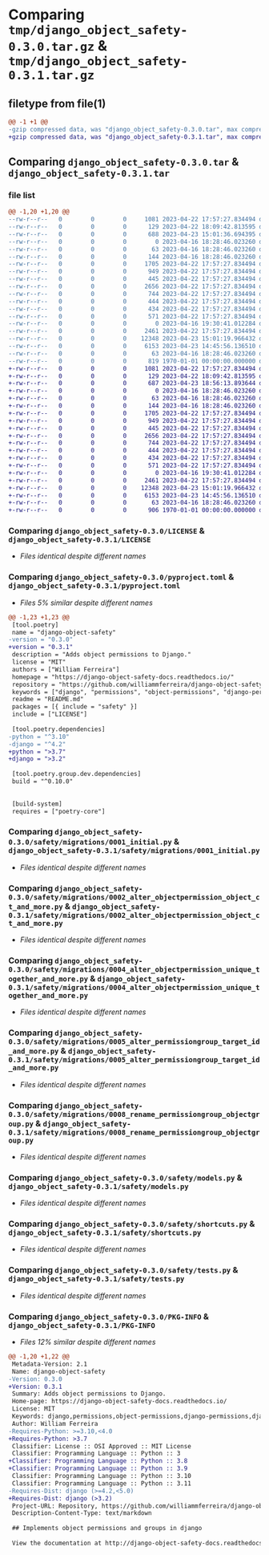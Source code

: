 # Comparing `tmp/django_object_safety-0.3.0.tar.gz` & `tmp/django_object_safety-0.3.1.tar.gz`

## filetype from file(1)

```diff
@@ -1 +1 @@
-gzip compressed data, was "django_object_safety-0.3.0.tar", max compression
+gzip compressed data, was "django_object_safety-0.3.1.tar", max compression
```

## Comparing `django_object_safety-0.3.0.tar` & `django_object_safety-0.3.1.tar`

### file list

```diff
@@ -1,20 +1,20 @@
--rw-r--r--   0        0        0     1081 2023-04-22 17:57:27.834494 django_object_safety-0.3.0/LICENSE
--rw-r--r--   0        0        0      129 2023-04-22 18:09:42.813595 django_object_safety-0.3.0/README.md
--rw-r--r--   0        0        0      688 2023-04-23 15:01:36.694395 django_object_safety-0.3.0/pyproject.toml
--rw-r--r--   0        0        0        0 2023-04-16 18:28:46.023260 django_object_safety-0.3.0/safety/__init__.py
--rw-r--r--   0        0        0       63 2023-04-16 18:28:46.023260 django_object_safety-0.3.0/safety/admin.py
--rw-r--r--   0        0        0      144 2023-04-16 18:28:46.023260 django_object_safety-0.3.0/safety/apps.py
--rw-r--r--   0        0        0     1705 2023-04-22 17:57:27.834494 django_object_safety-0.3.0/safety/migrations/0001_initial.py
--rw-r--r--   0        0        0      949 2023-04-22 17:57:27.834494 django_object_safety-0.3.0/safety/migrations/0002_alter_objectpermission_object_ct_and_more.py
--rw-r--r--   0        0        0      445 2023-04-22 17:57:27.834494 django_object_safety-0.3.0/safety/migrations/0003_alter_objectpermission_options.py
--rw-r--r--   0        0        0     2656 2023-04-22 17:57:27.834494 django_object_safety-0.3.0/safety/migrations/0004_alter_objectpermission_unique_together_and_more.py
--rw-r--r--   0        0        0      744 2023-04-22 17:57:27.834494 django_object_safety-0.3.0/safety/migrations/0005_alter_permissiongroup_target_id_and_more.py
--rw-r--r--   0        0        0      444 2023-04-22 17:57:27.834494 django_object_safety-0.3.0/safety/migrations/0006_alter_objectpermission_options.py
--rw-r--r--   0        0        0      434 2023-04-22 17:57:27.834494 django_object_safety-0.3.0/safety/migrations/0007_alter_objectpermission_options.py
--rw-r--r--   0        0        0      571 2023-04-22 17:57:27.834494 django_object_safety-0.3.0/safety/migrations/0008_rename_permissiongroup_objectgroup.py
--rw-r--r--   0        0        0        0 2023-04-16 19:30:41.012284 django_object_safety-0.3.0/safety/migrations/__init__.py
--rw-r--r--   0        0        0     2461 2023-04-22 17:57:27.834494 django_object_safety-0.3.0/safety/models.py
--rw-r--r--   0        0        0    12348 2023-04-23 15:01:19.966432 django_object_safety-0.3.0/safety/shortcuts.py
--rw-r--r--   0        0        0     6153 2023-04-23 14:45:56.136510 django_object_safety-0.3.0/safety/tests.py
--rw-r--r--   0        0        0       63 2023-04-16 18:28:46.023260 django_object_safety-0.3.0/safety/views.py
--rw-r--r--   0        0        0      819 1970-01-01 00:00:00.000000 django_object_safety-0.3.0/PKG-INFO
+-rw-r--r--   0        0        0     1081 2023-04-22 17:57:27.834494 django_object_safety-0.3.1/LICENSE
+-rw-r--r--   0        0        0      129 2023-04-22 18:09:42.813595 django_object_safety-0.3.1/README.md
+-rw-r--r--   0        0        0      687 2023-04-23 18:56:13.893644 django_object_safety-0.3.1/pyproject.toml
+-rw-r--r--   0        0        0        0 2023-04-16 18:28:46.023260 django_object_safety-0.3.1/safety/__init__.py
+-rw-r--r--   0        0        0       63 2023-04-16 18:28:46.023260 django_object_safety-0.3.1/safety/admin.py
+-rw-r--r--   0        0        0      144 2023-04-16 18:28:46.023260 django_object_safety-0.3.1/safety/apps.py
+-rw-r--r--   0        0        0     1705 2023-04-22 17:57:27.834494 django_object_safety-0.3.1/safety/migrations/0001_initial.py
+-rw-r--r--   0        0        0      949 2023-04-22 17:57:27.834494 django_object_safety-0.3.1/safety/migrations/0002_alter_objectpermission_object_ct_and_more.py
+-rw-r--r--   0        0        0      445 2023-04-22 17:57:27.834494 django_object_safety-0.3.1/safety/migrations/0003_alter_objectpermission_options.py
+-rw-r--r--   0        0        0     2656 2023-04-22 17:57:27.834494 django_object_safety-0.3.1/safety/migrations/0004_alter_objectpermission_unique_together_and_more.py
+-rw-r--r--   0        0        0      744 2023-04-22 17:57:27.834494 django_object_safety-0.3.1/safety/migrations/0005_alter_permissiongroup_target_id_and_more.py
+-rw-r--r--   0        0        0      444 2023-04-22 17:57:27.834494 django_object_safety-0.3.1/safety/migrations/0006_alter_objectpermission_options.py
+-rw-r--r--   0        0        0      434 2023-04-22 17:57:27.834494 django_object_safety-0.3.1/safety/migrations/0007_alter_objectpermission_options.py
+-rw-r--r--   0        0        0      571 2023-04-22 17:57:27.834494 django_object_safety-0.3.1/safety/migrations/0008_rename_permissiongroup_objectgroup.py
+-rw-r--r--   0        0        0        0 2023-04-16 19:30:41.012284 django_object_safety-0.3.1/safety/migrations/__init__.py
+-rw-r--r--   0        0        0     2461 2023-04-22 17:57:27.834494 django_object_safety-0.3.1/safety/models.py
+-rw-r--r--   0        0        0    12348 2023-04-23 15:01:19.966432 django_object_safety-0.3.1/safety/shortcuts.py
+-rw-r--r--   0        0        0     6153 2023-04-23 14:45:56.136510 django_object_safety-0.3.1/safety/tests.py
+-rw-r--r--   0        0        0       63 2023-04-16 18:28:46.023260 django_object_safety-0.3.1/safety/views.py
+-rw-r--r--   0        0        0      906 1970-01-01 00:00:00.000000 django_object_safety-0.3.1/PKG-INFO
```

### Comparing `django_object_safety-0.3.0/LICENSE` & `django_object_safety-0.3.1/LICENSE`

 * *Files identical despite different names*

### Comparing `django_object_safety-0.3.0/pyproject.toml` & `django_object_safety-0.3.1/pyproject.toml`

 * *Files 5% similar despite different names*

```diff
@@ -1,23 +1,23 @@
 [tool.poetry]
 name = "django-object-safety"
-version = "0.3.0"
+version = "0.3.1"
 description = "Adds object permissions to Django."
 license = "MIT"
 authors = ["William Ferreira"]
 homepage = "https://django-object-safety-docs.readthedocs.io/"
 repository = "https://github.com/williammferreira/django-object-safety/"
 keywords = ["django", "permissions", "object-permissions", "django-permissions", "django-object-permissions"]
 readme = "README.md"
 packages = [{ include = "safety" }]
 include = ["LICENSE"]
 
 [tool.poetry.dependencies]
-python = "^3.10"
-django = "^4.2"
+python = ">3.7"
+django = ">3.2"
 
 [tool.poetry.group.dev.dependencies]
 build = "^0.10.0"
 
 
 [build-system]
 requires = ["poetry-core"]
```

### Comparing `django_object_safety-0.3.0/safety/migrations/0001_initial.py` & `django_object_safety-0.3.1/safety/migrations/0001_initial.py`

 * *Files identical despite different names*

### Comparing `django_object_safety-0.3.0/safety/migrations/0002_alter_objectpermission_object_ct_and_more.py` & `django_object_safety-0.3.1/safety/migrations/0002_alter_objectpermission_object_ct_and_more.py`

 * *Files identical despite different names*

### Comparing `django_object_safety-0.3.0/safety/migrations/0004_alter_objectpermission_unique_together_and_more.py` & `django_object_safety-0.3.1/safety/migrations/0004_alter_objectpermission_unique_together_and_more.py`

 * *Files identical despite different names*

### Comparing `django_object_safety-0.3.0/safety/migrations/0005_alter_permissiongroup_target_id_and_more.py` & `django_object_safety-0.3.1/safety/migrations/0005_alter_permissiongroup_target_id_and_more.py`

 * *Files identical despite different names*

### Comparing `django_object_safety-0.3.0/safety/migrations/0008_rename_permissiongroup_objectgroup.py` & `django_object_safety-0.3.1/safety/migrations/0008_rename_permissiongroup_objectgroup.py`

 * *Files identical despite different names*

### Comparing `django_object_safety-0.3.0/safety/models.py` & `django_object_safety-0.3.1/safety/models.py`

 * *Files identical despite different names*

### Comparing `django_object_safety-0.3.0/safety/shortcuts.py` & `django_object_safety-0.3.1/safety/shortcuts.py`

 * *Files identical despite different names*

### Comparing `django_object_safety-0.3.0/safety/tests.py` & `django_object_safety-0.3.1/safety/tests.py`

 * *Files identical despite different names*

### Comparing `django_object_safety-0.3.0/PKG-INFO` & `django_object_safety-0.3.1/PKG-INFO`

 * *Files 12% similar despite different names*

```diff
@@ -1,20 +1,22 @@
 Metadata-Version: 2.1
 Name: django-object-safety
-Version: 0.3.0
+Version: 0.3.1
 Summary: Adds object permissions to Django.
 Home-page: https://django-object-safety-docs.readthedocs.io/
 License: MIT
 Keywords: django,permissions,object-permissions,django-permissions,django-object-permissions
 Author: William Ferreira
-Requires-Python: >=3.10,<4.0
+Requires-Python: >3.7
 Classifier: License :: OSI Approved :: MIT License
 Classifier: Programming Language :: Python :: 3
+Classifier: Programming Language :: Python :: 3.8
+Classifier: Programming Language :: Python :: 3.9
 Classifier: Programming Language :: Python :: 3.10
 Classifier: Programming Language :: Python :: 3.11
-Requires-Dist: django (>=4.2,<5.0)
+Requires-Dist: django (>3.2)
 Project-URL: Repository, https://github.com/williammferreira/django-object-safety/
 Description-Content-Type: text/markdown
 
 ## Implements object permissions and groups in django
 
 View the documentation at http://django-object-safety-docs.readthedocs.io/
```

